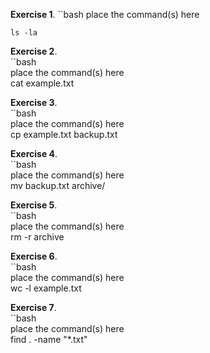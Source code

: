 **Exercise 1**.
``bash
place the command(s) here
```
ls -la
```
**Exercise 2**.  
``bash  
place the command(s) here  
cat example.txt

**Exercise 3**.  
``bash  
place the command(s) here  
cp example.txt backup.txt  

**Exercise 4**.  
``bash  
place the command(s) here  
mv backup.txt archive/  

**Exercise 5**.  
``bash  
place the command(s) here  
rm -r archive  

**Exercise 6**.  
``bash  
place the command(s) here  
wc -l example.txt 

**Exercise 7**.  
``bash  
place the command(s) here  
find . -name "*.txt" 
